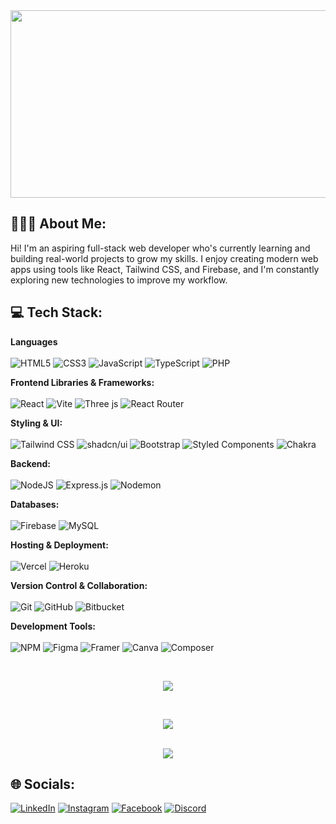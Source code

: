
<img src="https://media1.giphy.com/media/v1.Y2lkPTc5MGI3NjExaGpwa3BieW91cG15ejZ0eTc2MWFzcXZiZno2ajhrem10aTVsM2M0eiZlcD12MV9pbnRlcm5hbF9naWZfYnlfaWQmY3Q9Zw/l22ysLe54hZP0wubek/giphy.gif" width="1000" height="300" />

## 👨🏻‍💻 About Me:

Hi! I'm an aspiring full-stack web developer who's currently learning and building real-world projects to grow my skills. I enjoy creating modern web apps using tools like React, Tailwind CSS, and Firebase, and I'm constantly exploring new technologies to improve my workflow.


## 💻 Tech Stack:

**Languages** <br>
<br>
![HTML5](https://img.shields.io/badge/html5-%23E34F26.svg?style=for-the-badge&logo=html5&logoColor=white)
![CSS3](https://img.shields.io/badge/css3-%231572B6.svg?style=for-the-badge&logo=css3&logoColor=white)
![JavaScript](https://img.shields.io/badge/javascript-%23323330.svg?style=for-the-badge&logo=javascript&logoColor=%23F7DF1E)
![TypeScript](https://img.shields.io/badge/typescript-%23007ACC.svg?style=for-the-badge&logo=typescript&logoColor=white)
![PHP](https://img.shields.io/badge/php-%23777BB4.svg?style=for-the-badge&logo=php&logoColor=white)

**Frontend Libraries & Frameworks:** <br>
<br> 
![React](https://img.shields.io/badge/react-%2320232a.svg?style=for-the-badge&logo=react&logoColor=%2361DAFB)
![Vite](https://img.shields.io/badge/vite-%23646CFF.svg?style=for-the-badge&logo=vite&logoColor=white)
![Three js](https://img.shields.io/badge/threejs-black?style=for-the-badge&logo=three.js&logoColor=white)
![React Router](https://img.shields.io/badge/React_Router-CA4245?style=for-the-badge&logo=react-router&logoColor=white)

**Styling & UI:**<br>
<br>
![Tailwind CSS](https://img.shields.io/badge/tailwindcss-06B6D4?style=for-the-badge&logo=tailwindcss&logoColor=white)
![shadcn/ui](https://img.shields.io/badge/shadcn%2Fui-000000?style=for-the-badge&logo=vercel&logoColor=white)
![Bootstrap](https://img.shields.io/badge/bootstrap-%238511FA.svg?style=for-the-badge&logo=bootstrap&logoColor=white)
![Styled Components](https://img.shields.io/badge/styled--components-DB7093?style=for-the-badge&logo=styled-components&logoColor=white)
![Chakra](https://img.shields.io/badge/chakra-%234ED1C5.svg?style=for-the-badge&logo=chakraui&logoColor=white)

**Backend:** <br>
<br>
![NodeJS](https://img.shields.io/badge/node.js-6DA55F?style=for-the-badge&logo=node.js&logoColor=white)
![Express.js](https://img.shields.io/badge/express.js-%23404d59.svg?style=for-the-badge&logo=express&logoColor=%2361DAFB)
![Nodemon](https://img.shields.io/badge/NODEMON-%23323330.svg?style=for-the-badge&logo=nodemon&logoColor=%BBDEAD) 

**Databases:**  <br>
<br>
![Firebase](https://img.shields.io/badge/firebase-a08021?style=for-the-badge&logo=firebase&logoColor=ffcd34)
![MySQL](https://img.shields.io/badge/mysql-4479A1.svg?style=for-the-badge&logo=mysql&logoColor=white)

**Hosting & Deployment:**  <br>
<br>
![Vercel](https://img.shields.io/badge/vercel-%23000000.svg?style=for-the-badge&logo=vercel&logoColor=white)
![Heroku](https://img.shields.io/badge/heroku-%23430098.svg?style=for-the-badge&logo=heroku&logoColor=white)

**Version Control & Collaboration:**  <br>
<br>
![Git](https://img.shields.io/badge/git-%23F05033.svg?style=for-the-badge&logo=git&logoColor=white)
![GitHub](https://img.shields.io/badge/github-%23121011.svg?style=for-the-badge&logo=github&logoColor=white)
![Bitbucket](https://img.shields.io/badge/bitbucket-%230047B3.svg?style=for-the-badge&logo=bitbucket&logoColor=white)

**Development Tools:**  <br>
<br>
![NPM](https://img.shields.io/badge/NPM-%23CB3837.svg?style=for-the-badge&logo=npm&logoColor=white)
![Figma](https://img.shields.io/badge/figma-%23F24E1E.svg?style=for-the-badge&logo=figma&logoColor=white)
![Framer](https://img.shields.io/badge/Framer-black?style=for-the-badge&logo=framer&logoColor=blue)
![Canva](https://img.shields.io/badge/Canva-%2300C4CC.svg?style=for-the-badge&logo=Canva&logoColor=white)
![Composer](https://img.shields.io/badge/composer-885630?style=for-the-badge&logo=composer&logoColor=white)


<br/>
<div align="center">
  
![](https://nirzak-streak-stats.vercel.app/?user=Miguelkarma&theme=dracula&hide_border=true)

<br/>

![](https://github-profile-trophy.vercel.app/?username=Miguelkarma&theme=dracula&no-frame=false&no-bg=true&margin-w=4)
<br/>
<br/>

![](https://quotes-github-readme.vercel.app/api?type=horizontal&theme=dark)

</div>

## 🌐 Socials:
[![LinkedIn](https://img.shields.io/badge/linkedin-0A66C2?style=for-the-badge&logo=linkedin&logoColor=white)](https://linkedin.com/in/yourprofile)
[![Instagram](https://img.shields.io/badge/instagram-E4405F?style=for-the-badge&logo=instagram&logoColor=white)](https://instagram.com/yourusername)
[![Facebook](https://img.shields.io/badge/facebook-1877F2?style=for-the-badge&logo=facebook&logoColor=white)](https://facebook.com/yourprofile)
[![Discord](https://img.shields.io/badge/discord-5865F2?style=for-the-badge&logo=discord&logoColor=white)](https://discord.com/users/yourid)


